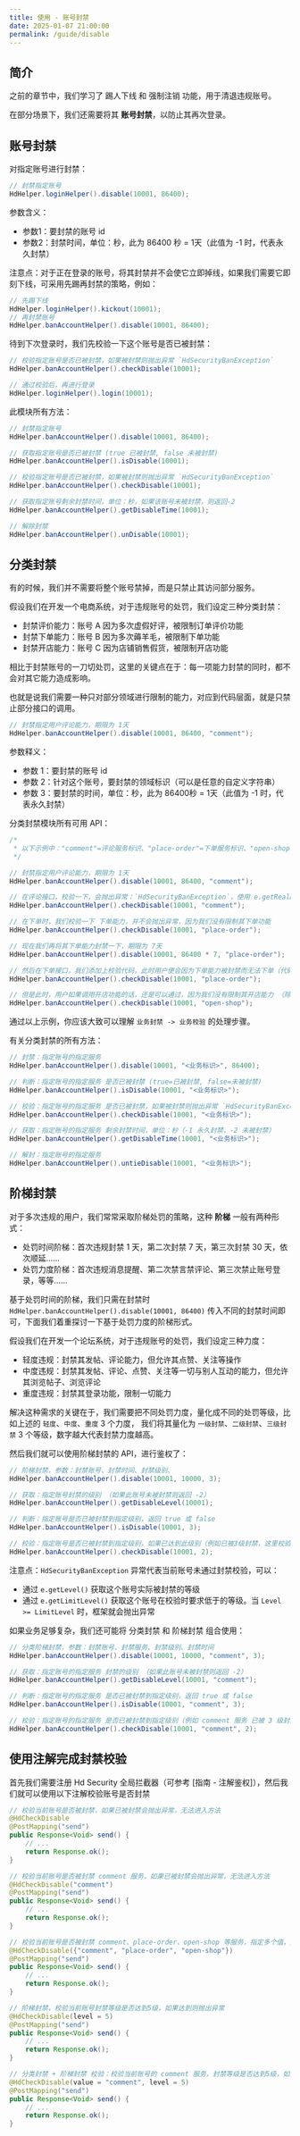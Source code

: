```yaml
---
title: 使用 - 账号封禁
date: 2025-01-07 21:00:00
permalink: /guide/disable
---
```


## 简介

之前的章节中，我们学习了 踢人下线 和 强制注销 功能，用于清退违规账号。

在部分场景下，我们还需要将其 **账号封禁**，以防止其再次登录。

## 账号封禁

对指定账号进行封禁：

```java
// 封禁指定账号 
HdHelper.loginHelper().disable(10001, 86400);
```

参数含义：

- 参数1：要封禁的账号 id
- 参数2：封禁时间，单位：秒，此为 86400 秒 = 1天（此值为 -1 时，代表永久封禁）

注意点：对于正在登录的账号，将其封禁并不会使它立即掉线，如果我们需要它即刻下线，可采用先踢再封禁的策略，例如：

```java
// 先踢下线
HdHelper.loginHelper().kickout(10001); 
// 再封禁账号
HdHelper.banAccountHelper().disable(10001, 86400);
```

待到下次登录时，我们先校验一下这个账号是否已被封禁：

```java
// 校验指定账号是否已被封禁，如果被封禁则抛出异常 `HdSecurityBanException`
HdHelper.banAccountHelper().checkDisable(10001); 

// 通过校验后，再进行登录
HdHelper.loginHelper().login(10001); 
```

此模块所有方法：

```java
// 封禁指定账号 
HdHelper.banAccountHelper().disable(10001, 86400); 

// 获取指定账号是否已被封禁 (true 已被封禁, false 未被封禁) 
HdHelper.banAccountHelper().isDisable(10001); 

// 校验指定账号是否已被封禁，如果被封禁则抛出异常 `HdSecurityBanException`
HdHelper.banAccountHelper().checkDisable(10001); 

// 获取指定账号剩余封禁时间，单位：秒，如果该账号未被封禁，则返回-2 
HdHelper.banAccountHelper().getDisableTime(10001); 

// 解除封禁
HdHelper.banAccountHelper().unDisable(10001); 
```

## 分类封禁

有的时候，我们并不需要将整个账号禁掉，而是只禁止其访问部分服务。

假设我们在开发一个电商系统，对于违规账号的处罚，我们设定三种分类封禁：

- 封禁评价能力：账号 A 因为多次虚假好评，被限制订单评价功能
- 封禁下单能力：账号 B 因为多次薅羊毛，被限制下单功能
- 封禁开店能力：账号 C 因为店铺销售假货，被限制开店功能

相比于封禁账号的一刀切处罚，这里的关键点在于：每一项能力封禁的同时，都不会对其它能力造成影响。

也就是说我们需要一种只对部分领域进行限制的能力，对应到代码层面，就是只禁止部分接口的调用。

```java
// 封禁指定用户评论能力，期限为 1天
HdHelper.banAccountHelper().disable(10001, 86400, "comment");
```

参数释义：

- 参数 1：要封禁的账号 id
- 参数 2：针对这个账号，要封禁的领域标识（可以是任意的自定义字符串）
- 参数 3：要封禁的时间，单位：秒，此为 86400秒 = 1天（此值为 -1 时，代表永久封禁）

分类封禁模块所有可用 API：

```java
/*
 * 以下示例中："comment"=评论服务标识、"place-order"=下单服务标识、"open-shop"=开店服务标识
 */

// 封禁指定用户评论能力，期限为 1天
HdHelper.banAccountHelper().disable(10001, 86400, "comment");

// 在评论接口，校验一下，会抛出异常：`HdSecurityBanException`，使用 e.getRealm() 可获取业务标识 `comment` 
HdHelper.banAccountHelper().checkDisable(10001, "comment");

// 在下单时，我们校验一下 下单能力，并不会抛出异常，因为我们没有限制其下单功能
HdHelper.banAccountHelper().checkDisable(10001, "place-order");

// 现在我们再将其下单能力封禁一下，期限为 7天 
HdHelper.banAccountHelper().disable(10001, 86400 * 7, "place-order");

// 然后在下单接口，我们添加上校验代码，此时用户便会因为下单能力被封禁而无法下单（代码抛出异常）
HdHelper.banAccountHelper().checkDisable(10001, "place-order");

// 但是此时，用户如果调用开店功能的话，还是可以通过，因为我们没有限制其开店能力 （除非我们再调用了封禁开店的代码）
HdHelper.banAccountHelper().checkDisable(10001, "open-shop");
```

通过以上示例，你应该大致可以理解 `业务封禁 -> 业务校验` 的处理步骤。

有关分类封禁的所有方法：

```java
// 封禁：指定账号的指定服务 
HdHelper.banAccountHelper().disable(10001, "<业务标识>", 86400); 

// 判断：指定账号的指定服务 是否已被封禁 (true=已被封禁, false=未被封禁) 
HdHelper.banAccountHelper().isDisable(10001, "<业务标识>"); 

// 校验：指定账号的指定服务 是否已被封禁，如果被封禁则抛出异常 `HdSecurityBanException`
HdHelper.banAccountHelper().checkDisable(10001, "<业务标识>"); 

// 获取：指定账号的指定服务 剩余封禁时间，单位：秒（-1 永久封禁，-2 未被封禁）
HdHelper.banAccountHelper().getDisableTime(10001, "<业务标识>"); 

// 解封：指定账号的指定服务
HdHelper.banAccountHelper().untieDisable(10001, "<业务标识>");
```

## 阶梯封禁

对于多次违规的用户，我们常常采取阶梯处罚的策略，这种 **阶梯** 一般有两种形式：

- 处罚时间阶梯：首次违规封禁 1 天，第二次封禁 7 天，第三次封禁 30 天，依次顺延……
- 处罚力度阶梯：首次违规消息提醒、第二次禁言禁评论、第三次禁止账号登录，等等……

基于处罚时间的阶梯，我们只需在封禁时 `HdHelper.banAccountHelper().disable(10001, 86400)` 传入不同的封禁时间即可，下面我们着重探讨一下基于处罚力度的阶梯形式。

假设我们在开发一个论坛系统，对于违规账号的处罚，我们设定三种力度：

- 轻度违规：封禁其发帖、评论能力，但允许其点赞、关注等操作
- 中度违规：封禁其发帖、评论、点赞、关注等一切与别人互动的能力，但允许其浏览帖子、浏览评论
- 重度违规：封禁其登录功能，限制一切能力

解决这种需求的关键在于，我们需要把不同处罚力度，量化成不同的处罚等级，比如上述的 `轻度`、`中度`、`重度` 3 个力度， 我们将其量化为 `一级封禁`、`二级封禁`、`三级封禁` 3 个等级，数字越大代表封禁力度越高。

然后我们就可以使用阶梯封禁的 API，进行鉴权了：

```java
// 阶梯封禁，参数：封禁账号、封禁时间、封禁级别、
HdHelper.banAccountHelper().disable(10001, 10000, 3);

// 获取：指定账号封禁的级别 （如果此账号未被封禁则返回 -2）
HdHelper.banAccountHelper().getDisableLevel(10001);

// 判断：指定账号是否已被封禁到指定级别，返回 true 或 false
HdHelper.banAccountHelper().isDisable(10001, 3);

// 校验：指定账号是否已被封禁到指定级别，如果已达到此级别（例如已被3级封禁，这里校验是否达到2级），则抛出异常 `DisableServiceException`
HdHelper.banAccountHelper().checkDisable(10001, 2);
```

注意点：`HdSecurityBanException` 异常代表当前账号未通过封禁校验，可以：

- 通过 `e.getLevel()` 获取这个账号实际被封禁的等级
- 通过 `e.getLimitLevel()` 获取这个账号在校验时要求低于的等级。当 `Level >= LimitLevel` 时，框架就会抛出异常

如果业务足够复杂，我们还可能将 分类封禁 和 阶梯封禁 组合使用：

```java
// 分类阶梯封禁，参数：封禁账号、封禁服务、封禁级别、封禁时间 
HdHelper.banAccountHelper().disable(10001, 10000, "comment", 3);

// 获取：指定账号的指定服务 封禁的级别 （如果此账号未被封禁则返回 -2）
HdHelper.banAccountHelper().getDisableLevel(10001, "comment");

// 判断：指定账号的指定服务 是否已被封禁到指定级别，返回 true 或 false
HdHelper.banAccountHelper().isDisable(10001, "comment", 3);

// 校验：指定账号的指定服务 是否已被封禁到指定级别（例如 comment 服务 已被 3 级封禁，这里校验是否达到2级），如果已达到此级别，则抛出异常 
HdHelper.banAccountHelper().checkDisable(10001, "comment", 2);
```

## 使用注解完成封禁校验

首先我们需要注册 Hd Security 全局拦截器（可参考 [指南 - 注解鉴权]），然后我们就可以使用以下注解校验账号是否封禁

```java
// 校验当前账号是否被封禁，如果已被封禁会抛出异常，无法进入方法 
@HdCheckDisable
@PostMapping("send")
public Response<Void> send() {
    // ... 
    return Response.ok(); 
}

// 校验当前账号是否被封禁 comment 服务，如果已被封禁会抛出异常，无法进入方法 
@HdCheckDisable("comment")
@PostMapping("send")
public Response<Void> send() {
    // ... 
    return Response.ok(); 
}

// 校验当前账号是否被封禁 comment、place-order、open-shop 等服务，指定多个值，只要有一个已被封禁，就无法进入方法 
@HdCheckDisable({"comment", "place-order", "open-shop"})
@PostMapping("send")
public Response<Void> send() {
    // ... 
    return Response.ok(); 
}

// 阶梯封禁，校验当前账号封禁等级是否达到5级，如果达到则抛出异常 
@HdCheckDisable(level = 5)
@PostMapping("send")
public Response<Void> send() {
    // ... 
    return Response.ok(); 
}

// 分类封禁 + 阶梯封禁 校验：校验当前账号的 comment 服务，封禁等级是否达到5级，如果达到则抛出异常 
@HdCheckDisable(value = "comment", level = 5)
@PostMapping("send")
public Response<Void> send() {
    // ... 
    return Response.ok(); 
}
```
